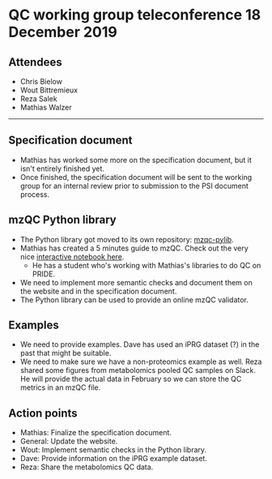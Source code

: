 # QC working group teleconference 18 December 2019

## Attendees

- Chris Bielow
- Wout Bittremieux
- Reza Salek
- Mathias Walzer

---

## Specification document

- Mathias has worked some more on the specification document, but it isn't entirely finished yet.
- Once finished, the specification document will be sent to the working group for an internal review prior to submission to the PSI document process.

## mzQC Python library

- The Python library got moved to its own repository: [mzqc-pylib](https://github.com/bigbio/mzqc-pylib).
- Mathias has created a 5 minutes guide to mzQC. Check out the very nice [interactive notebook here](https://mybinder.org/v2/gh/bigbio/mzqc-pylib/v0.0.3?filepath=jupyter%2FMZQC_in_5_minutes.ipynb).
    - He has a student who's working with Mathias's libraries to do QC on PRIDE.
- We need to implement more semantic checks and document them on the website and in the specification document.
- The Python library can be used to provide an online mzQC validator.

## Examples

- We need to provide examples. Dave has used an iPRG dataset (?) in the past that might be suitable.
- We need to make sure we have a non-proteomics example as well. Reza shared some figures from metabolomics pooled QC samples on Slack. He will provide the actual data in February so we can store the QC metrics in an mzQC file.

## Action points

- Mathias: Finalize the specification document.
- General: Update the website.
- Wout: Implement semantic checks in the Python library.
- Dave: Provide information on the iPRG example dataset.
- Reza: Share the metabolomics QC data.
